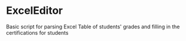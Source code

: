 # ExcelEditor
Basic script for parsing Excel Table of students' grades and filling in the certifications for students
